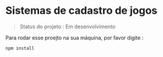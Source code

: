 # Sistemas de cadastro de jogos

> Status do projeto : Em desenvolvimento

Para rodar esse proejto na sua máquina, por favor digite :

```
npm install
```
